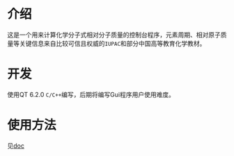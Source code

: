# 介绍
这是一个用来计算化学分子式相对分子质量的控制台程序，元素周期、相对原子质量等关键信息来自比较可信且权威的`IUPAC`和部分中国高等教育化学教材。

# 开发
使用QT 6.2.0 `C/C++`编写，后期将编写Gui程序用户使用难度。

# 使用方法
见[doc](https://doc.rmmc.site)

